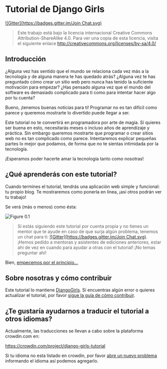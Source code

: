 # Tutorial de Django Girls

[!\[Gitter\](https://badges.gitter.im/Join Chat.svg)][1]

 [1]: https://gitter.im/DjangoGirls/tutorial?utm_source=badge&utm_medium=badge&utm_campaign=pr-badge&utm_content=badge

> Este trabajo está bajo la licencia internacional Creative Commons Attribution-ShareAlike 4.0. Para ver una copia de esta licencia, visita el siguiente enlace http://creativecommons.org/licenses/by-sa/4.0/

## Introducción

¿Alguna vez has sentido que el mundo se relaciona cada vez más a la tecnología y de alguna manera te has quedado atrás? ¿Alguna vez te has preguntado cómo crear un sitio web pero nunca has tenido la suficiente motivación para empezar? ¿Has pensado alguna vez que el mundo del software es demasiado complicado para ti como para intentar hacer algo por tu cuenta?

Bueno, ¡tenemos buenas noticias para ti! Programar no es tan difícil como parece y queremos mostrarte lo divertido puede llegar a ser.

Este tutorial no te convertirá en programadora por arte de magia. Sí quieres ser buena en esto, necesitarás meses o incluso años de aprendizaje y práctica. Sin embargo queremos mostrarte que programar o crear sitios web no es tan complicado como parece. Intentaremos explicar pequeñas partes lo mejor que podamos, de forma que no te sientas intimidada por la tecnología.

¡Esperamos poder hacerte amar la tecnología tanto como nosotras!

## ¿Qué aprenderás con este tutorial?

Cuando termines el tutorial, tendrás una aplicación web simple y funcional: tu propio blog. Te mostraremos como ponerla en línea, ¡así otros podrán ver tu trabajo!

Se verá (más o menos) como ésta:

![Figure 0.1][2]

 [2]: images/application.png

> Sí estás siguiendo este tutorial por cuenta propia y no tienes un mentor que te ayude en caso de que surja algún problema, tenemos un chat para ti: [!\[Gitter\](https://badges.gitter.im/Join Chat.svg)][1]. ¡Hemos pedido a mentoras y asistentes de ediciones anteriores, estar ahi de vez en cuando para ayudar a otras con el tutorial! ¡No temas preguntar ahí!

Bien, [empecemos por el principio...][3]

 [3]: ./how_the_internet_works/README.md

## Sobre nosotras y cómo contribuir

Este tutorial lo mantiene [DjangoGirls][4]. Si encuentras algún error o quieres actualizar el tutorial, por favor [sigue la guía de cómo contribuir][5].

 [4]: http://djangogirls.org/
 [5]: https://github.com/DjangoGirls/tutorial/blob/master/README.md

## ¿Te gustaría ayudarnos a traducir el tutorial a otros idiomas?

Actualmente, las traducciones se llevan a cabo sobre la plataforma crowdin.com en:

https://crowdin.com/project/django-girls-tutorial

Si tu idioma no esta listado en crowdin, por favor [abre un nuevo problema][6] informando el idioma así podemos agregarlo.

 [6]: https://github.com/DjangoGirls/tutorial/issues/new